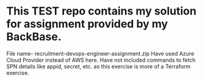 # This TEST repo contains my solution for assignment provided by my BackBase. 
File name- recruitment-devops-engineer-assignment.zip
Have used Azure Cloud Provider instead of AWS here.
Have not included commands to fetch SPN details like appid, secret, etc. as this exercise is more of a Terraform exercise.
